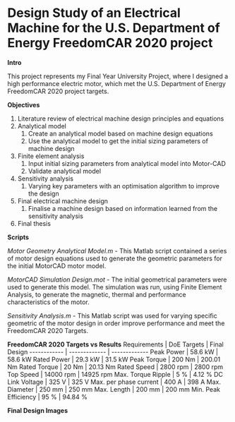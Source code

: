 # Design Study of an Electrical Machine for the U.S. Department of Energy FreedomCAR 2020 project

__Intro__
 
This project represents my Final Year University Project, where I designed a high performance electric motor, which met the U.S. Department of Energy FreedomCAR 2020 project targets.

__Objectives__

1. Literature review of electrical machine design principles and equations 
1. Analytical model
   1. Create an analytical model based on machine design equations 
   1. Use the analytical model to get the initial sizing parameters of machine design
1. Finite element analysis
   1. Input initial sizing parameters from analytical model into Motor-CAD
   1. Validate analytical model
1. Sensitivity analysis
   1. Varying key parameters with an optimisation algorithm to improve the design 
1. Final electrical machine design
   1. Finalise a machine design based on information learned from the sensitivity analysis  
1. Final thesis

__Scripts__

_Motor Geometry Analytical Model.m_ - This Matlab script contained a series of motor design equations used to generate the geometric parameters for the initial MotorCAD motor model.

_MotorCAD Simulation Design.mot_ - The initial geometrical parameters were used to generate this model. The simulation was run, using Finite Element Analysis, to generate the magnetic, thermal and performance characteristics of the motor. 

_Sensitivity Analysis.m_ - This Matlab script was used for varying specific geometric of the motor design in order improve performance and meet the FreedomCAR 2020 Targets.

__FreedomCAR 2020 Targets vs Results__
Requirements | DoE Targets | Final Design
------------ | ------------- | -------------
Peak Power | 58.6 kW | 58.6 kW
Rated Power | 29.3 kW | 31.5 kW
Peak Torque | 200 Nm | 200.01 Nm
Rated Torque | 20 Nm | 20.13 Nm
Rated Speed | 2800 rpm | 2800 rpm
Top Speed | 14000 rpm | 14925 rpm
Max. Torque Ripple  | 5 % | 4.12 %
DC Link Voltage | 325 V | 325 V
Max. per phase current | 400 A | 398 A
Max. Diameter | 250 mm | 250 mm
Max. Length | 200 mm | 200 mm
Min. Peak Efficiency  | 95 % | 94.84 %

__Final Design Images__
